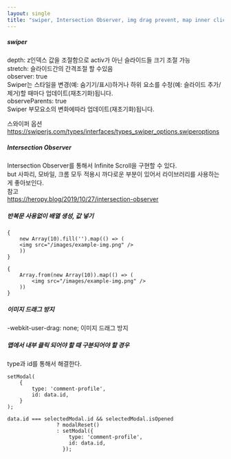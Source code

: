 ```yaml
---
layout: single
title: "swiper, Intersection Observer, img drag prevent, map inner click"
--- 
```

##### swiper         
depth: z인덱스 값을 조절함으로 activ가 아닌 슬라이드들 크기 조절 가능    
stretch: 슬라이드간의 간격조절 할 수있음    
observer: true   
Swiper는 스타일을 변경(예: 숨기기/표시)하거나 하위 요소를 수정(예: 슬라이드 추가/제거)할 때마다 업데이트(재초기화)됩니다.   
observeParents: true   
Swiper 부모요소의 변화에따라 업데이트(재초기화)됩니다.   
   
스와이퍼 옵션   
<https://swiperjs.com/types/interfaces/types_swiper_options.swiperoptions>
   

##### Intersection Observer
Intersection Observer를 통해서 Infinite Scroll을 구현할 수 있다.   
but 사파리, 모바일, 크롬 모두 적용시 까다로운 부분이 있어서 라이브러리를 사용하는게 좋아보인다.   
참고     
<https://heropy.blog/2019/10/27/intersection-observer>
   
##### 반복문 사용없이 배열 생성, 값 넣기
```
{
    new Array(10).fill('').map(() => (
    <img src="/images/example-img.png" />
    ))
}

{
    Array.from(new Array(10)).map(() => (
        <img src="/images/example-img.png" />
    ))
}
```
   
##### 이미지 드래그 방지   
-webkit-user-drag: none; 이미지 드래그 방지   
   
##### 맵에서 내부 클릭 되어야 할 때 구분되어야 할 경우   
type과 id를 통해서 해결한다.
```
setModal(
    {
        type: 'comment-profile',
        id: data.id,
    }
);

data.id === selectedModal.id && selectedModal.isOpened
                ? modalReset()
                : setModal({
                    type: 'comment-profile',
                    id: data.id,
                  });
```
